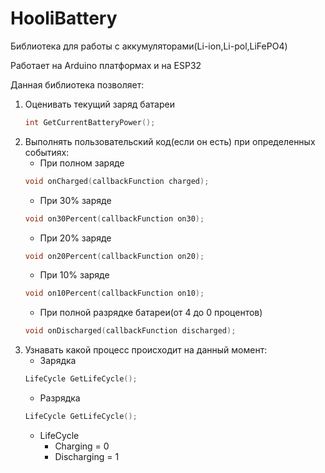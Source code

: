 # HooliBattery
Библиотека для работы с аккумуляторами(Li-ion,Li-pol,LiFePO4)

Работает на Arduino платформах и на ESP32

Данная библиотека позволяет:
1. Оценивать текущий заряд батареи
    ```c++
    int GetCurrentBatteryPower();
    ```
2. Выполнять пользовательский код(если он есть) при определенных событиях:
    * При полном заряде
    ```c++
    void onCharged(callbackFunction charged);
    ```
    * При 30% заряде
    ```c++
    void on30Percent(callbackFunction on30);
    ```
    * При 20% заряде
    ```c++
    void on20Percent(callbackFunction on20);
    ```
    * При 10% заряде
    ```c++
    void on10Percent(callbackFunction on10);
    ```
    * При полной разрядке батареи(от 4 до 0 процентов)
    ```c++
    void onDischarged(callbackFunction discharged);
    ```
3. Узнавать какой процесс происходит на данный момент:
    * Зарядка
    ```c++
    LifeCycle GetLifeCycle();
    ```
    * Разрядка
    ```c++
    LifeCycle GetLifeCycle();
    ```
    * LifeCycle
        * Charging = 0
        * Discharging = 1
